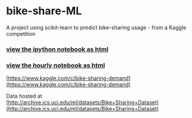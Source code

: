 # bike-share-ML
A project using scikit-learn to predict bike-sharing usage - from a Kaggle competition

### [view the ipython notebook as html](http://nbviewer.ipython.org/github/ericjhilton/bike-share-ML/blob/master/bikeShare.ipynb)

### [view the hourly notebook as html](http://nbviewer.ipython.org/github/ericjhilton/bike-share-ML/blob/master/bikeShareHourly.ipynb)

[https://www.kaggle.com/c/bike-sharing-demand](https://www.kaggle.com/c/bike-sharing-demand)

Data hosted at [http://archive.ics.uci.edu/ml/datasets/Bike+Sharing+Dataset](http://archive.ics.uci.edu/ml/datasets/Bike+Sharing+Dataset)

